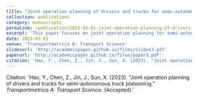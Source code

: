 ```yaml
---
title: "Joint operation planning of drivers and trucks for semi-autonomous truck platooning"
collection: publications
category: manuscripts
permalink: /publication/2023-03-01-joint-operation-planning-of-drivers-and-trucks-for-semi-autonomous-truck-platooning
excerpt: 'This paper focuses on joint operation planning for semi-autonomous truck platooning.'
date: 2023-03-01
venue: 'Transportmetrica A: Transport Science'
slidesurl: 'http://academicpages.github.io/files/slides3.pdf'
paperurl: 'http://academicpages.github.io/files/paper3.pdf'
citation: 'Hao, Y., Chen, Z., Jin, J., Sun, X. (2023). "Joint operation planning of drivers and trucks for semi-autonomous truck platooning." <i>Transportmetrica A: Transport Science</i>. (Accepted).'
---
```

Citation: 'Hao, Y., Chen, Z., Jin, J., Sun, X. (2023). "Joint operation planning of drivers and trucks for semi-autonomous truck platooning." <i>Transportmetrica A: Transport Science</i>. (Accepted).'
